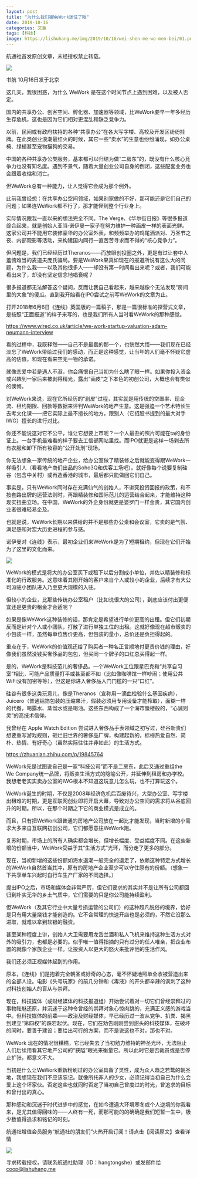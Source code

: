 ```yaml
---
layout: post
title: "为什么我们被WeWork迷住了眼"
date: 2019-10-16
categories: 文章
tags: [科技]
image: https://lishuhang.me/img/2019/10/16/wei-shen-me-wo-men-bei/01.png
---
```


航通社首发原创文章，未经授权禁止转载。

![](https://lishuhang.me/img/2019/10/16/wei-shen-me-wo-men-bei/01.png)

书航 10月16日发于北京

这几天，我很困惑，为什么 WeWork 是在这个时间节点上遇到困难，以及被人否定。

国内的共享办公、创客空间、孵化器、加速器等领域，比WeWork要早一年多经历生存危机，这也是因为它们相对更混乱和缺乏竞争力。

以前，民间或有政府扶持的各种“共享办公”在各大写字楼、高校及开发区纷纷挂牌。在此类创业浪潮最红火的时候，其它一些“卖水”的生意也纷纷涌现，如办公桌椅、绿植甚至宠物猫狗的交易。

中国的各种共享办公类服务，基本都可以归结为做“二房东”的，既没有什么核心竞争力也没有知名度。遇到不景气，随着大量创业公司自身的倒闭，这些配套业务也会跟着收缩和消亡。

但WeWork总有一种能力，让人觉得它会成为那个例外。

此前我曾经想：在共享办公空间领域，如果别家做的不好，那可能还是它们自己的问题；如果连WeWork都不行了，那才能怪到整个行业身上。

实际情况跟我一直以来的想法完全不同。The Verge、《华尔街日报》等很多报道综合起来，就是创始人亚当·诺伊曼一家子在努力维护一种画皮一样的表面光鲜。这家公司并不能用它装修豪华的办公室外表，和频频举办的鸡尾酒派对、万圣节之夜、内部观影等活动，来构建国内同行一直苦苦寻求而不得的“核心竞争力”。

但问题是，我们已经经历过Theranos——而放眼创投圈之外，更是有过让套中人羞愧难当的麦道夫庞氏骗局。要是WeWork果真如现在的报道所说有这么大的问题，为什么我——以及其他很多人——却没有第一时间看出来呢？或者，我们可能看出来了，却没有坚定信念地唱衰呢？

很多报道都无法解答这个疑问，反而让我自己看起来，越来越像个无法发现“房间里的大象”的傻瓜。直到我开始看在IPO尝试之前写WeWork的文章为止。

打开2018年6月6日《连线》英国版的一篇稿子，那是一篇很标准的探营式文章，是按照“正面报道”的样子来写的，也是我们所有人当时看WeWork的那种感觉。

https://www.wired.co.uk/article/we-work-startup-valuation-adam-neumann-interview

看的过程中，我既释然——自己不是最蠢的那一个，也恍然大悟——我们现在已经淡忘了WeWork带给过我们的感动，而正是这种感觉，让当年的人们毫不怀疑它虚高的估值，和现在看来空无一物的承诺。

就像恋爱中若是遇人不淑，你会痛恨自己当初为什么瞎了眼一样。如果你投入资金或兴趣到一家后来被剥得精光，露出“画皮”之下本色的初创公司，大概也会有类似的懊悔。

对WeWork来说，现在它所经历的“剥皮”过程，其实就是用传统的空置率、现金流、租约期限、回款等数据来评判WeWork的地产生意。这是强迫一个艺术特长生去考文化课——把它实际上最不擅长的地方，跟别人（它招股书提到的最大对手IWG）擅长的进行对比。

你还不能说这对它不公平，谁让它想要上市呢？一个人最丑的照片可能在ta的身份证上。一台手机最难看的样子要去工信部网站里找。而IPO就更是这样一场剥去所有衣服和卸下所有妆容的“公开处刑”现场。

你无法想象一家传统的地产企业，给办公室做了精装修之后就能变得跟WeWork一样吸引人（看看地产商们出品的Soho3Q和优客工场吧）。就好像每个说要复制硅谷（包含中关村）或再造香港的城市，最后都只能做回它们自己。

事实是，只有WeWork同时存在充满仙气的创始人，不讲究投资回报的政策，和不按套路出牌的运营法则时，再跟精装修和国际范儿的运营结合起来，才能维持这种现实扭曲立场。在中国，WeWork的外企身份就更是婆罗门一样金贵，其它国内创业者很难轻易企及。

也就是说，WeWork长期以来供给的并不是那些办公桌和会议室，它卖的是气氛、满足感和对宏大历史进程的参与感。

诺伊曼对《连线》表示，最初企业们来WeWork是为了短期租约，但现在它们开始为了这里的文化而来。

![](https://lishuhang.me/img/2019/10/16/wei-shen-me-wo-men-bei/02.png)

WeWork的模式是将大的办公室买下或租下以后分割成小单位，并佐以精装修和标准化的行政服务。这意味着其刚开始的客户来自个人或较小的企业，后续才有大公司派驻小团队进入乃至更大规模的入驻。

但较小的企业，比那些传统办公室租户（比如说很大的公司），到底应该付出更便宜还是更贵的租金才合适呢？

如果是像WeWork这种装修的话，那肯定是希望进行单价更高的出租。但它们初期反而是针对个人或小团队，打散了进行单独工位的出租。这就好像现在超市贩卖的小包装一样，虽然每单位售价更高，但包装的量小，总价还是负担得起的。

重点在于，WeWork的价值观还给了购买者一种名正言顺地付更贵价钱的理由，好像我们虽然没钱买奢侈品的包包，但买同一个牌子的口红总买得起一样。

是的，WeWork是科技范儿的奢侈品。一个WeWork工位跟星巴克和“共享自习室”相比，可能产品质量打平或甚至都不如（比如像咖啡馆一样吵闹；使用公共WiFi没有加密等等），但这是你进入奢侈品入门门槛的一只“口红”。

硅谷有很多这类玩意儿，像是Theranos（宣称用一滴血检验什么基因疾病），Juicero（普通铝箔包装的压缩果汁，假装必须用专用设备才能榨取），面糊一样的代餐，喝露水、蒸馏水或是喝油。这些东西构成了一个海市蜃楼般的，“心诚则灵”的高技术信仰。

我曾经在 Apple Watch Edition 尝试进入奢侈品手表领域之初写过，硅谷新贵们想要重写游戏规则，砸烂旧世界的奢侈品厂牌，构建起新的，标榜热爱自然、简朴、热情、有好奇心（虽然实际往往并非如此）的生活方式。

https://zhuanlan.zhihu.com/p/19845764

WeWork先是试图说自己是一家“科技公司”而不是二房东，此后又通过重组the We Company统一品牌，将贩卖生活方式的隐喻公开，并延伸到租房和办学校。我想老老实实卖办公室的IWG根本不知道这玩意儿怎么玩，也不打算玩这个。

WeWork诞生的时期，不仅是2008年经济危机后百废待兴，大型办公室、写字楼出租难的时期，更是互联网创业即将开启大幕，导致对办公空间的需求将从谷底回升的时期。所以，在那个时期之下它的商业模式是成立的。

而且，只有把WeWork跟普通的房地产公司放在一起比才能发现，当时新增的小需求大多来自互联网初创公司，它们都愿意往WeWork跑。

复苏时期，市场上的所有人确实都会增长，但增长幅度、受益幅度不同。在这些新增的份额当中，WeWork受益于其“生活方式”光环，而分走了更多的部分。

现在，当初新增的这些份额如海水退潮一般完全的退走了，依赖这种特定方式增长的WeWork自然首当其冲，原有的房地产企业至少可以守住原有的份额。（想象一下共享单车兴起时自行车生产厂家的不同选择。）

提出IPO之后，市场和媒体会非常严厉，但它们要求的其实并不是让所有公司都回归到朴实无华的乡土气质中，它们需要的只是你公司能持续盈利。

但WeWork（及其它行业中大量亏损运营的公司们）的这种超凡脱俗的境界，恰好是只有用大量烧钱才能创造的。它不合常理的快速开店也是必须的，不然它没那么进取，就难以拿到软银的融资。

甚至某种程度上讲，创始人大卫需要用龙舌兰酒和私人飞机来维持这种生活方式对外的吸引力，也都是必要的。似乎唯一值得指摘的只有过分的任人唯亲，把企业布置的就像个家族企业一样。让投资人以更大的怒火来批评他的生活作风。

我们还必须正视媒体起到的作用。

原本，《连线》们是抱着完全朝圣或好奇的心态，毫不怀疑地照单全收被营造出来的全部人设。电影《头号玩家》的前几分钟和《毒液》的开头都辛辣的讽刺了这种对科技创始人的盲从与崇拜。

现在，科技媒体（或财经媒体的科技报道组）开始尝试着对一切它们曾经崇拜过的事物祛魅还原，并沉迷于这种令曾经的崇拜对象心惊肉跳的，充满正义感的游戏当中。但科技媒体的前辈——政治及财经媒体，早已经历过一波从党争、扒粪、揭黑到建立“第四权”的跌宕起伏。现在，它们在劝告刚刚尝到甜头的科技媒体，在破坏的同时，要善于建设；要给出可行的方案，而不是说这也不对，那也不对。

WeWork 现在的情况很糟糕，它已经失去了当初勉力维持的神圣光环，无法阻止人们后续用看其它地产公司的“狭隘”眼光来衡量它。所以此时它是否裁员或是否停止扩张，都意义不大。

当初是什么让WeWork重新粉刷过的办公室具备了灵性，成为众人趋之若鹜的朝圣地，我想现在我们不应该忘记。就像所托非人的少女，必须记得当初自己为什么会爱上这个坏家伙。否定这些也就同时否定了当初自己曾度过的时光，曾追求的目标和曾付出的真心。

那种感动和沉迷于时代进步中的感觉，在如今遭遇大环境寒冬或个人逆境的你我看来，是尤其值得回味的——人终有一死，而那可能的的确确是我们短暂一生中，极少数值得追求和铭记的时刻。

航通社增值会员服务“航通社的朋友们”火热开启订阅！请点击【阅读原文】查看详情

![](https://lishuhang.me/img/2019/10/16/wei-shen-me-wo-men-bei/03.png)

寻求转载授权，请联系航通社助理（ID：hangtongshe）或发邮件给 coop@lishuhang.me